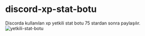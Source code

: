 # discord-xp-stat-botu
Discorda kullanılan xp yetkili stat botu
75 stardan sonra paylaşılır.![yetkili-stat-botu](https://user-images.githubusercontent.com/68235392/136702111-5bf0e6de-0719-4770-a675-6a4e1dd1804c.png)
